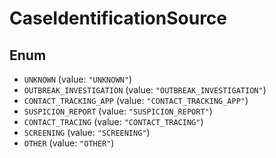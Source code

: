 # CaseIdentificationSource

## Enum

* `UNKNOWN` (value: `"UNKNOWN"`)
* `OUTBREAK_INVESTIGATION` (value: `"OUTBREAK_INVESTIGATION"`)
* `CONTACT_TRACKING_APP` (value: `"CONTACT_TRACKING_APP"`)
* `SUSPICION_REPORT` (value: `"SUSPICION_REPORT"`)
* `CONTACT_TRACING` (value: `"CONTACT_TRACING"`)
* `SCREENING` (value: `"SCREENING"`)
* `OTHER` (value: `"OTHER"`)
